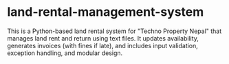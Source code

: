 # land-rental-management-system
This is a Python-based land rental system for "Techno Property Nepal" that manages land rent and return using text files. It updates availability, generates invoices (with fines if late), and includes input validation, exception handling, and modular design.
